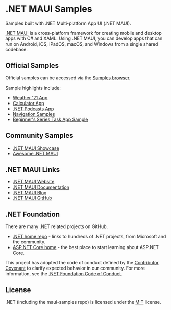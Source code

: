 # .NET MAUI Samples

Samples built with .NET Multi-platform App UI (.NET MAUI).

[.NET MAUI](https://dot.net/maui) is a cross-platform framework for creating mobile and desktop apps with C# and XAML. Using .NET MAUI, you can develop apps that can run on Android, iOS, iPadOS, macOS, and Windows from a single shared codebase.

## Official Samples

Official samples can be accessed via the [Samples browser](https://docs.microsoft.com/samples/browse/?expanded=dotnet&products=dotnet-maui).

Sample highlights include:

* [Weather '21 App](7.0/Apps/WeatherTwentyOne)
* [Calculator App](7.0/Apps/Calculator)
* [.NET Podcasts App](https://github.com/microsoft/dotnet-podcasts)
* [Navigation Samples](7.0/Navigation)
* [Beginner's Series Task App Sample](7.0/Beginners-Series)

## Community Samples

* [.NET MAUI Showcase](https://github.com/jsuarezruiz/dotnet-maui-showcase)
* [Awesome .NET MAUI](https://github.com/jsuarezruiz/awesome-dotnet-maui)

## .NET MAUI Links

* [.NET MAUI Website](https://dot.net/maui)
* [.NET MAUI Documentation](https://docs.microsoft.com/dotnet/maui)
* [.NET MAUI Blog](https://devblogs.microsoft.com/dotnet/category/maui/)
* [.NET MAUI GitHub](https://github.com/dotnet/maui)

## .NET Foundation

There are many .NET related projects on GitHub.

- [.NET home repo](https://github.com/Microsoft/dotnet) - links to hundreds of .NET projects, from Microsoft and the community.
- [ASP.NET Core home](https://docs.microsoft.com/aspnet/core/) - the best place to start learning about ASP.NET Core.

This project has adopted the code of conduct defined by the [Contributor Covenant](http://contributor-covenant.org/) to clarify expected behavior in our community. For more information, see the [.NET Foundation Code of Conduct](http://www.dotnetfoundation.org/code-of-conduct).

## License

.NET (including the maui-samples repo) is licensed under the [MIT](LICENSE) license.
